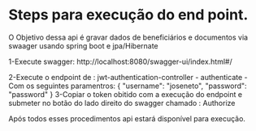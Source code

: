 # Steps para execução do end point.
O Objetivo dessa api é gravar dados de beneficiários e documentos via swaager usando spring boot e jpa/Hibernate

1-Execute swagger:  http://localhost:8080/swagger-ui/index.html#/

2-Execute o endpoint de : jwt-authentication-controller  - authenticate - Com os seguintes paramentros: 
{
  "username": "joseneto",
  "password": "password"
}
3-Copiar o token obitido com a execução do endpoint e submeter no botão do lado direito do swagger chamado : Authorize

Após todos esses procedimentos api estará disponível para execução.

